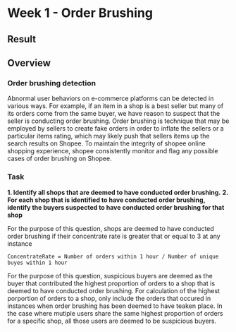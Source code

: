# Week 1 - Order Brushing

## Result



## Overview 

### Order brushing detection
Abnormal user behaviors on e-commerce platforms can be detected in various ways. For example, if an item in a shop is a best seller but many of its orders come from the same buyer, we have reason to suspect that the seller is conducting order brushing. Order brushing is technique that may be employed by sellers to create fake orders in order to inflate the sellers or a particular items rating, which may likely push that sellers items up the search results on Shopee. To maintain the integrity of shopee online shopping experience, shopee consistently monitor and flag any possible cases of order brushing on Shopee.

### Task

**1. Identify all shops that are deemed to have conducted order brushing.**
**2. For each shop that is identified to have conducted order brushing, identify the buyers suspected to have conducted order brushing for that shop**

For the purpose of this question, shops are deemed to have conducted order brushing if their concentrate rate is greater that or equal to 3 at any instance
```
ConcentrateRate = Number of orders within 1 hour / Number of unique buyes within 1 hour
```
For the purpose of this question, suspicious buyers are deemed as the buyer that contributed the highest proportion of orders to a shop that is deemed to have conducted order brushing. For calculation of the highest porportion of orders to a shop, only include the orders that occured in instances when order brushing has been deemed to have teaken place. In the case where mutiple users share the same highest proportion of orders for a specific shop, all those users are deemed to be suspicious buyers.
